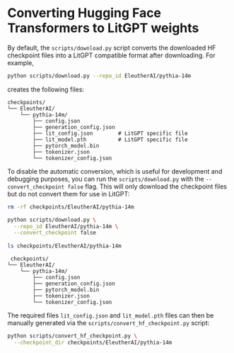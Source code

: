 # Converting Hugging Face Transformers to LitGPT weights

By default, the `scripts/download.py` script converts the downloaded HF checkpoint files into a LitGPT compatible format after downloading. For example,

```bash
python scripts/download.py --repo_id EleutherAI/pythia-14m
```

creates the following files:

```
checkpoints/
└── EleutherAI/
    └── pythia-14m/
        ├── config.json
        ├── generation_config.json
        ├── lit_config.json        # LitGPT specific file
        ├── lit_model.pth          # LitGPT specific file
        ├── pytorch_model.bin
        ├── tokenizer.json
        └── tokenizer_config.json
```



To disable the automatic conversion, which is useful for development and debugging purposes, you can run the `scripts/download.py` with the `--convert_checkpoint false` flag. This will only download the checkpoint files but do not convert them for use in LitGPT:

```bash
rm -rf checkpoints/EleutherAI/pythia-14m 

python scripts/download.py \
  --repo_id EleutherAI/pythia-14m \
  --convert_checkpoint false
  
ls checkpoints/EleutherAI/pythia-14m 
```

```
 checkpoints/
└── EleutherAI/
    └── pythia-14m/
        ├── config.json
        ├── generation_config.json
        ├── pytorch_model.bin
        ├── tokenizer.json
        └── tokenizer_config.json
```

The required files `lit_config.json` and `lit_model.pth` files can then be manually generated via the `scripts/convert_hf_checkpoint.py` script:

```bash
python scripts/convert_hf_checkpoint.py \
  --checkpoint_dir checkpoints/EleutherAI/pythia-14m
```

